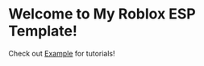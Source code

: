 # Welcome to My Roblox ESP Template!

Check out [Example](https://github.com/scripterpan/scripterpan/blob/main/ESP-Template/Example.lua) for tutorials!
